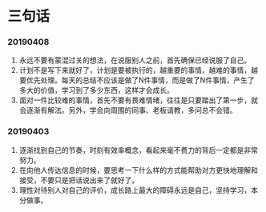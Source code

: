 # 三句话

<a name="20190408"></a>
### 20190408
1. 永远不要有蒙混过关的想法，在说服别人之前，首先确保已经说服了自己。
1. 计划不是写下来就好了，计划是要被执行的，越重要的事情，越难的事情，越要优先处理。每天的总结不应该是做了N件事情，而是做了N件事情，产生了多大的价值，学习到了多少东西，这样才会成长。
1. 面对一件比较难的事情，首先不要有畏难情绪，往往是只要踏出了第一步，就会逐渐有解法。另外，学会向周围的同事、老板请教，多问总不会错。
<a name="20190403"></a>
### 20190403
1. 逐渐找到自己的节奏，时刻有效率概念，看起来毫不费力的背后一定都是非常努力。
1. 在向他人传达信息的时候，要思考一下什么样的方式能帮助对方更快地理解和接受，不要只是把话说出来了就好了。
1. 理性对待别人对自己的评价，成长路上最大的障碍永远是自己，坚持学习，本分做事。

